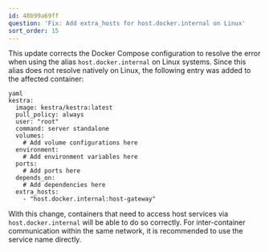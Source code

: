 ```yaml
---
id: 48b99a69ff
question: 'Fix: Add extra_hosts for host.docker.internal on Linux'
sort_order: 15
---
```


This update corrects the Docker Compose configuration to resolve the error when using the alias `host.docker.internal` on Linux systems. Since this alias does not resolve natively on Linux, the following entry was added to the affected container:

```
yaml
kestra:
  image: kestra/kestra:latest
  pull_policy: always
  user: "root"
  command: server standalone
  volumes:
    # Add volume configurations here
  environment:
    # Add environment variables here
  ports:
    # Add ports here
  depends_on:
    # Add dependencies here
  extra_hosts:
    - "host.docker.internal:host-gateway"
```

With this change, containers that need to access host services via `host.docker.internal` will be able to do so correctly. For inter-container communication within the same network, it is recommended to use the service name directly.